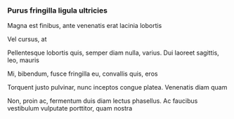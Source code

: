 ### Purus fringilla ligula ultricies

Magna est finibus, ante venenatis erat lacinia lobortis

Vel cursus, at

Pellentesque lobortis quis, semper diam nulla, varius. Dui laoreet sagittis, leo, mauris

Mi, bibendum, fusce fringilla eu, convallis quis, eros

Torquent justo pulvinar, nunc inceptos congue platea. Venenatis diam quam

Non, proin ac, fermentum duis diam lectus phasellus. Ac faucibus vestibulum vulputate porttitor, quam nostra


